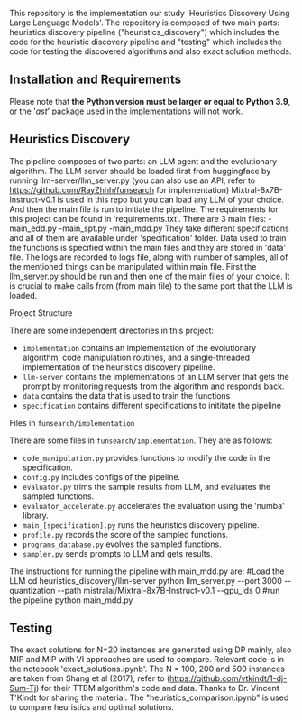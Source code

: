 This repository is the implementation our study 'Heuristics Discovery Using Large Language Models'. The repository is composed of two main parts: heuristics discovery pipeline ("heuristics_discovery") which includes the code for the heuristic discovery pipeline and "testing" which includes the code for testing the discovered algorithms and also exact solution methods.

## Installation and Requirements

Please note that **the Python version must be larger or equal to Python 3.9**, or the '*ast*' package used in the implementations will not work. 

## Heuristics Discovery
The pipeline composes of two parts: an LLM agent and the evolutionary algorithm. The LLM server should be loaded first from huggingface by running llm-server/llm_server.py (you can also use an API, refer to https://github.com/RayZhhh/funsearch for implementation) Mixtral-8x7B-Instruct-v0.1 is used in this repo but you can load any LLM of your choice. And then the main file is run to initiate the pipeline. The requirements for this project can be found in 'requirements.txt'. There are 3 main files:
	-main_edd.py
	-main_spt.py
	-main_mdd.py
They take different specifications and all of them are available under 'specification' folder. Data used to train the functions is specified within the main files and they are stored in 'data' file. The logs are recorded to logs file, along with number of samples, all of the mentioned things can be manipulated within main file.  First the llm_server.py should be run and then one of the main files of your choice. It is crucial to make calls from (from main file) to the same port that the LLM is loaded. 

Project Structure

There are some independent directories in this project:

- `implementation` contains an implementation of the evolutionary algorithm, code manipulation routines, and a single-threaded implementation of the heuristics discovery pipeline. 
- `llm-server` contains the implementations of an LLM server that gets the prompt by monitoring requests from the algorithm and responds back.
- `data` contains the data that is used to train the functions
- `specification` contains different specifications to inititate the pipeline 

Files in `funsearch/implementation`

There are some files in `funsearch/implementation`. They are as follows:

- `code_manipulation.py` provides functions to modify the code in the specification.
- `config.py` includes configs of the pipeline.
- `evaluator.py` trims the sample results from LLM, and evaluates the sampled functions.
- `evaluator_accelerate.py` accelerates the evaluation using the 'numba' library.
- `main_[specification].py` runs the heuristics discovery pipeline. 
- `profile.py` records the score of the sampled functions.
- `programs_database.py` evolves the sampled functions.
- `sampler.py` sends prompts to LLM and gets results.


The instructions for running the pipeline with main_mdd.py are: 
#Load the LLM
cd heuristics_discovery/llm-server
python llm_server.py --port 3000 --quantization --path mistralai/Mixtral-8x7B-Instruct-v0.1 --gpu_ids 0 
#run the pipeline
python main_mdd.py



## Testing

The exact solutions for N=20 instances are generated using DP mainly, also MIP and MIP with VI approaches are used to compare. Relevant code is in the notebook 'exact_solutions.ipynb'.
The N = 100, 200 and 500 instances are taken from Shang et al (2017), refer to (https://github.com/vtkindt/1-dj-Sum-Tj) for their TTBM algorithm's code and data. Thanks to Dr. Vincent T'Kindt for sharing the material. The "heuristics_comparison.ipynb" is used to compare heuristics and optimal solutions.
